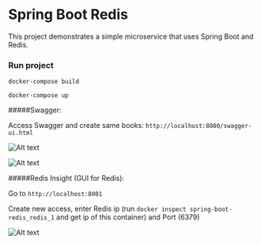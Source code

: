 # Spring Boot Redis

This project demonstrates a simple microservice that uses Spring Boot and Redis.

### Run project

``` docker-compose build ```

``` docker-compose up ``` 

#####Swagger:

Access Swagger and create same books: ``` http://localhost:8080/swagger-ui.html ```

![Alt text](docs/swagger.png?raw=true "Swagger Request")

![Alt text](docs/books.png?raw=true "Books")

#####Redis Insight (GUI for Redis):
 
Go to ``` http://localhost:8001 ```

Create new access, enter Redis ip (run ```docker inspect spring-boot-redis_redis_1``` and get ip of this container) and Port (6379)

![Alt text](docs/redis.png?raw=true "Redis")